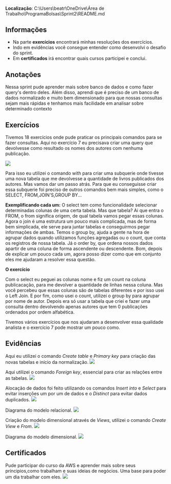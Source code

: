 ####
**Localização**: C:\Users\beatr\OneDrive\Área de Trabalho\ProgramaBolsas\Sprint2\README.md

## Informações
* Na parte **exercícios** encontrará minhas resoluções dos exercícios.
* Indo em evidências você consegue entender como desenvolvi o desafio do sprint.
* Em **certificados** irá encontrar quais cursos participei e conclui.

## Anotações

Nessa sprint pude aprender mais sobre banco de dados e como fazer query's dentro deles. 
Além disso, aprendi que é preciso de um banco de dados normalizado e muito bem dimensionado para que nossas consultas sejam mais rápidas e tenhamos mais facilidade em analisar sobre determinado contexto

## Exercícios

Tivemos 18 exercícios onde pude praticar os principais comandos para se fazer consultas.
Aqui no exercício 7 eu precisava criar uma query que devolvesse como resultado os nomes dos autores com nenhuma publicação.

![](/Sprint2/evidencias/exercício7.png)

Para isso eu utilizei o comando with para criar uma subquerie onde tivesse uma nova tabela que me devolvesse a quantidade de livros publicados dos autores. Mas vamos dar um passo atrás. Para que eu conseguisse criar essa subquerie foi preciso de outros comandos bem mais simples, como o SELECT, FROM,JOIN'S,GROUP BY...

**Exemplificando cada um:** 
O select tem como funcionalidade selecionar determinadas colunas de uma certa tabela. Mas que tabela? Ai que entra o FROM, o from significa origem, de qual tabela vamos pegar essas colunas. 
Agora o join é uma estrutura um pouco mais complicada, mas de forma bem simplicada, ele serve para juntar tabelas e conseguirmos pegar informações de ambas. Temos o group by, ajuda a gente na hora de agrupar dados quando utilizamos funções agregadas ou o count, que conta os registros de nossa tabela. Já o order by, que ordena nossos dados apartir de uma coluna de forma ascendente ou descendente.
Bom, depois de explicar um pouco cada um, agora posso dizer como que em conjunto eles me ajudaram a resolver essa questão.

**O exercício**

Com o select eu peguei as colunas nome e fiz um count na coluna publicacação, para me devolver a quantidade de linhas nessa coluna. Mas você percebeu que essas colunas são de tabelas diferentes e por isso usei o Left Join. E por fim, como usei o count, utilizei o group by para agrupar por nome de autor.
Depois era só usar a tabela que criei e fazer uma consulta dentro devolvendo apenas autores que tem 0 publicações ordenados por ordem alfabética.

Tivemos vários exercícios que nos ajudaram a desenvolver essa qualidade analista e o exercício 7 pode mostrar um pouco como.

## Evidências

Aqui eu utilizei o comando *Create table* e *Primary key* para criação das novas tabelas e início da normalização.
![](/Sprint2/evidencias/createTable1.png)

Aqui utilizei o comando *Foreign key*, essencial para criar as relações entre as tabelas.
![](/Sprint2/evidencias/createTable3.png)

Alocação de dados foi feito utilizando os comandos *Insert into* e *Select*  para evitar inserções um por um de dados e o *Distinct* para evitar dados duplicados.
![](/Sprint2/evidencias/alocandoDados.png)

Diagrama do modelo relacional.
![](/Sprint2/evidencias/modeloRelacional.png)

Criação do modelo dimensional através de *Views*, utilizei o comando *Create View* e *From*.
![](/Sprint2/evidencias/view1.png)

Diagrama do modelo dimensional.
![](/Sprint2/evidencias/modeloDimensional.png)

## Certificados
Pude participar do curso da AWS  e aprender mais sobre seus príncipios,como trabalham e suas ideias de negócios.
Uma base para poder um dia trabalhar com eles.
![](/Sprint2/evidencias/certificadoAWS.png)
